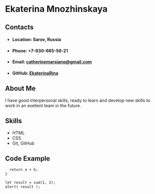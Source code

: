 # Ekaterina Mnozhinskaya
## Contacts
* #### Location: Sarov, Russia
* #### Phone: +7-930-665-56-21
* #### Email: catherinemarsiano@gmail.com
* #### GitHub: [EkaterinaRina](https://github.com/EkaterinaRina) 
## About Me
I have good interpersonal skills, ready to learn and develop new skills to work in an exellent team in the future.
## Skills
* HTML
* CSS
* Git, GitHub
## Code Example
```function sum(a, b) {
  return a + b;
}

let result = sum(1, 2);
alert( result );
```